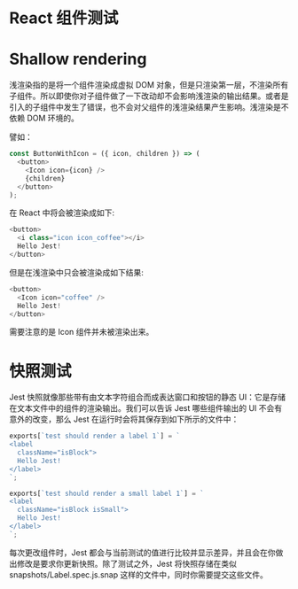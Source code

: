 # React 组件测试

# Shallow rendering

浅渲染指的是将一个组件渲染成虚拟 DOM 对象，但是只渲染第一层，不渲染所有子组件。所以即使你对子组件做了一下改动却不会影响浅渲染的输出结果。或者是引入的子组件中发生了错误，也不会对父组件的浅渲染结果产生影响。浅渲染是不依赖 DOM 环境的。

譬如：

```js
const ButtonWithIcon = ({ icon, children }) => (
  <button>
    <Icon icon={icon} />
    {children}
  </button>
);
```

在 React 中将会被渲染成如下:

```js
<button>
  <i class="icon icon_coffee"></i>
  Hello Jest!
</button>
```

但是在浅渲染中只会被渲染成如下结果:

```js
<button>
  <Icon icon="coffee" />
  Hello Jest!
</button>
```

需要注意的是 Icon 组件并未被渲染出来。

# 快照测试

Jest 快照就像那些带有由文本字符组合而成表达窗口和按钮的静态 UI：它是存储在文本文件中的组件的渲染输出。我们可以告诉 Jest 哪些组件输出的 UI 不会有意外的改变，那么 Jest 在运行时会将其保存到如下所示的文件中：

```js
exports[`test should render a label 1`] = `
<label
  className="isBlock">
  Hello Jest!
</label>
`;

exports[`test should render a small label 1`] = `
<label
  className="isBlock isSmall">
  Hello Jest!
</label>
`;
```

每次更改组件时，Jest 都会与当前测试的值进行比较并显示差异，并且会在你做出修改是要求你更新快照。除了测试之外，Jest 将快照存储在类似 snapshots/Label.spec.js.snap 这样的文件中，同时你需要提交这些文件。
